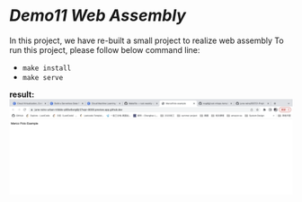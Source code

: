# ***Demo11 Web Assembly***

In this project, we have re-built a  small project to realize web assembly
To run this project, please follow below command line:  
* `make install`
* `make serve`  

**result:**
![result](./result.png)